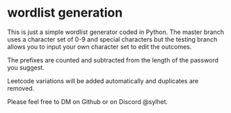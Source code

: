 # wordlist generation

This is just a simple wordlist generator coded in Python. The master branch uses a character set of 0-9 and special characters but the testing branch allows you to input your own character set to edit the outcomes. 

The prefixes are counted and subtracted from the length of the password you suggest. 

Leetcode variations will be added automatically and duplicates are removed.

Please feel free to DM on Github or on Discord @sylhet.
